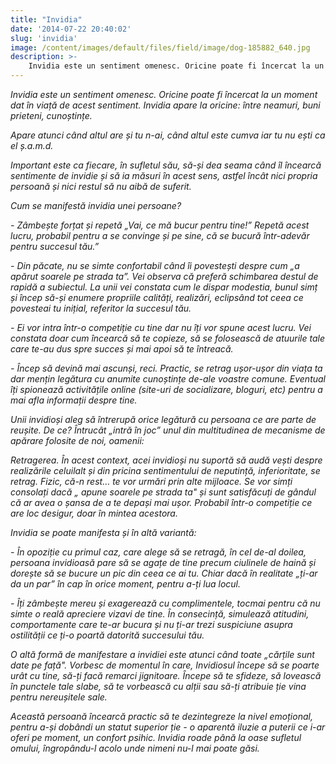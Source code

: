 ```yaml
---
title: "Invidia"
date: '2014-07-22 20:40:02'
slug: 'invidia'
image: /content/images/default/files/field/image/dog-185882_640.jpg
description: >-
    Invidia este un sentiment omenesc. Oricine poate fi încercat la un moment dat în viață de acest sentiment. Invidia apare la oricine  între neamuri, buni prieteni, cunoștințe. Apare atunci când altul 
---
```

<div class="kg-card-markdown"><p><em>Invidia este un sentiment omenesc. Oricine poate fi încercat la un moment dat în viață de acest sentiment. Invidia apare la oricine: între neamuri, buni prieteni, cunoștințe. </em></p>
<p><em>Apare atunci când altul are și tu n-ai, când altul este cumva iar tu nu ești ca el ș.a.m.d.</em></p>
<p><em> </em><em>Important este ca fiecare, în sufletul său, să-și dea seama când îl încearcă sentimente de invidie și să ia măsuri în acest sens, astfel încât nici propria persoană și nici restul să nu aibă de suferit.</em> <em> </em></p>
<p><em>Cum se manifestă invidia unei persoane?</em></p>
<p><em>-  Zâmbește forțat și repetă „Vai, ce mă bucur pentru tine!” Repetă acest lucru, probabil pentru a se convinge și pe sine, că se bucură într-adevăr pentru succesul tău.”</em></p>
<p><em> - Din păcate, nu se simte confortabil când îi povestești despre cum „a apărut soarele pe strada ta”. Vei observa că preferă schimbarea destul de rapidă a subiectul. La unii vei constata cum le dispar modestia, bunul simț și încep să-și enumere propriile calități, realizări, eclipsând tot ceea ce povesteai tu inițial, referitor la succesul tău. </em><em> </em></p>
<p><em>- Ei vor intra într-o competiție cu tine dar nu îți vor spune acest lucru. Vei constata doar cum încearcă să te copieze, să se folosească de atuurile tale care te-au dus spre succes și mai apoi să te întreacă. </em><em> </em></p>
<p><em>- Încep să devină mai ascunși, reci. Practic, se retrag ușor-ușor din viața ta dar mențin legătura cu anumite cunoștințe de-ale voastre comune. Eventual îți spionează activitățile online (site-uri de socializare, bloguri, etc) pentru a mai afla informații despre tine.</em> <em> </em></p>
<p><em>Unii invidioși aleg să întrerupă orice legătură cu persoana ce are parte de reușite. De ce?  Întrucât „intră în joc” unul din multitudinea de mecanisme de apărare folosite de noi, oamenii: </em></p>
<p><em>Retragerea. În acest context, acei invidioși nu suportă să audă vești despre realizările celuilalt și din pricina sentimentului de neputință, inferioritate, se retrag.  Fizic, că-n rest… te vor urmări prin alte mijloace. Se vor simți consolați dacă „ apune soarele  pe strada ta" și sunt satisfăcuți de gândul că ar avea o șansa de a te depași mai ușor. Probabil într-o competiție ce are loc desigur, doar în mintea acestora.</em></p>
<p><em> Invidia se poate manifesta și în altă variantă: </em></p>
<p><em>- În opoziție cu primul caz, care alege să se retragă, în cel de-al doilea, persoana invidioasă pare să se agațe de tine precum ciulinele de haină și dorește să se bucure un pic din ceea ce ai tu. Chiar dacă în realitate „ți-ar da un par”  în cap în orice moment, pentru a-ți lua locul. </em></p>
<p><em> - Îți zâmbește mereu și exagerează cu complimentele, tocmai pentru că nu simte o reală apreciere vizavi de tine. În consecință, simulează atitudini, comportamente care te-ar bucura și nu ți-ar trezi suspiciune asupra ostilității ce ți-o poartă datorită succesului tău.</em> <em> </em></p>
<p><em>O altă formă de manifestare a invidiei este atunci când toate „cărțile sunt date pe față". Vorbesc de momentul în care, Invidiosul începe să se poarte urât cu tine, să-ți facă remarci jignitoare. Începe să te sfideze, să lovească în punctele tale slabe, să te vorbească cu alții  sau să-ți atribuie ție vina pentru nereușitele sale. </em></p>
<p><em>Această persoană încearcă practic să te dezintegreze la nivel emoțional, pentru a-și dobândi un statut superior ție - o aparentă iluzie a puterii ce i-ar oferi pe moment, un confort psihic. </em><em>Invidia roade până la oase sufletul omului, îngropându-l acolo unde nimeni nu-l mai poate găsi.</em>  </p>
</div>
    
